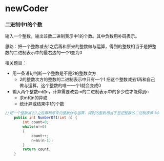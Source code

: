 # newCoder
### 二进制中1的个数
输入一个整数，输出该数二进制表示中1的个数。其中负数用补码表示。

思路：把一个整数减去1之后再和原来的整数做与运算，得到的整数相当于是把整数的二进制表示中的最右边的一个1变为0

相关题目：
* 用一条语句判断一个整数是不是2的整数次方
    * 2的整数次方的整数的二进制表示中只有一个1 把这个整数减去1再和自己做与运算，这个整数的唯一一个1就会变成0
* 输入两个整数m和n，计算需要改变m的二进制表示中的多少位才能得到n
    * 求m和n的异或
    * 统计异或结果中1的个数


```java
//把一个整数减去1之后再和原来的整数做与运算，得到的整数相当于是把整数的二进制表示中的最右边的一个1变为0
    public int NumberOf1(int n) {
        int count=0;
        while(n!=0)
        {
            count++;
            n=n&(n-1);
        }
        return count;
    }

```